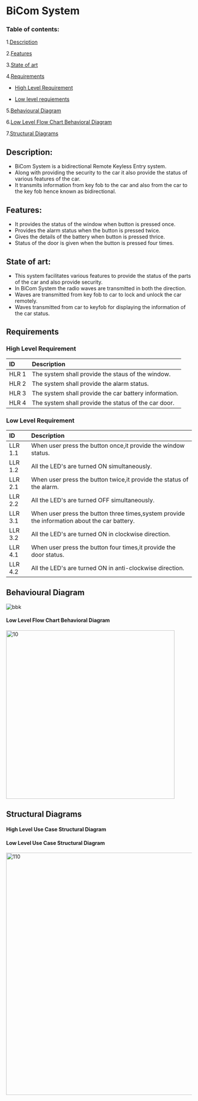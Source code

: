 # BiCom System

 ### Table of contents:
 1.[Description](#description)
 
 2.[Features](#features)
 
 3.[State of art](#state-of-art)
 
  4.[Requirements](#requirements)
  
  - [High Level Requirement](#high-level-requirement)
  
  - [Low level requiements](#low-level-requirement)
  
  5.[Behavioural Diagram](#behavioural-diagram)
  
  6.[Low Level Flow Chart Behavioral Diagram](#low-level-flow-chart-behavioral-diagram)
  
  7.[Structural Diagrams](#structural-diagrams)
  
  
## Description:
* BiCom System is a bidirectional Remote Keyless Entry system.
* Along with providing the security to the car it also provide the status of various features of the car.
* It transmits information from key fob to the car and also from the car to the key fob hence known as bidirectional.

## Features:
* It provides the status of the window when button is pressed once.
* Provides the alarm status when the button is pressed twice.
* Gives the details of the battery when button is pressed thrice.
* Status of the door is given when the button is pressed four times.

## State of art:
* This system facilitates various features to provide the status of the parts of the car and also provide security.
* In BiCom System the radio waves are transmitted in both the direction.
* Waves are transmitted from key fob to car to lock and unlock the car remotely.
* Waves transmitted from car to keyfob for displaying the information of the car status.

## Requirements
### High Level Requirement
|ID|Description|
|:-|:-|
|HLR 1|The system shall provide the staus of the window.|
|HLR 2|The system shall provide the alarm status.|
|HLR 3|The system shall provide the car battery information.|
|HLR 4|The system shall provide the status of the car door.| 

### Low Level Requirement
|ID|Description|
|:-|:-|
|LLR 1.1|When user press the button once,it provide the window status.|
|LLR 1.2|All the LED's are turned ON simultaneously.|
|LLR 2.1|When user press the button twice,it provide the status of the alarm.|
|LLR 2.2|All the LED's are turned OFF simultaneously.|
|LLR 3.1|When user press the button three times,system provide the information about the car battery.|
|LLR 3.2|All the LED's are turned ON in clockwise direction.|
|LLR 4.1|When user press the button four times,it provide the door status.|
|LLR 4.2|All the LED's are turned ON in anti-clockwise direction.|





## Behavioural Diagram

![bbk](https://user-images.githubusercontent.com/47130806/157829642-6824da8b-5ba1-4b1f-b0e9-614c0bac0390.PNG)

#### Low Level Flow Chart Behavioral Diagram

<img width="457" alt="10" src="https://user-images.githubusercontent.com/99073372/157882587-2ef7280b-e095-4554-a317-1b28066f3c32.PNG">


##  Structural Diagrams

#### High Level Use Case Structural Diagram

#### Low Level Use Case Structural Diagram

<img width="657" alt="110" src="https://user-images.githubusercontent.com/99073372/157882842-66b3541b-ae00-4534-a52a-bd14bc51ddfd.PNG">

